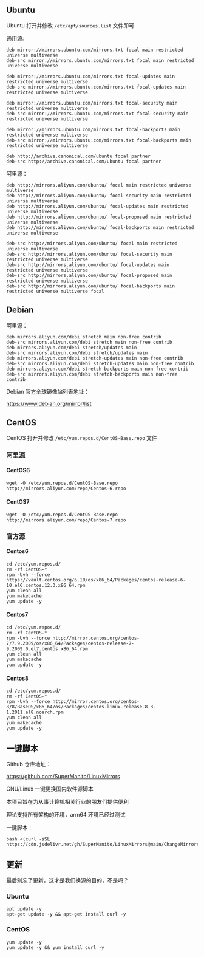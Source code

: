 ## Ubuntu

Ubuntu 打开并修改 `/etc/apt/sources.list` 文件即可

通用源:

```
deb mirror://mirrors.ubuntu.com/mirrors.txt focal main restricted universe multiverse
deb-src mirror://mirrors.ubuntu.com/mirrors.txt focal main restricted universe multiverse

deb mirror://mirrors.ubuntu.com/mirrors.txt focal-updates main restricted universe multiverse
deb-src mirror://mirrors.ubuntu.com/mirrors.txt focal-updates main restricted universe multiverse

deb mirror://mirrors.ubuntu.com/mirrors.txt focal-security main restricted universe multiverse
deb-src mirror://mirrors.ubuntu.com/mirrors.txt focal-security main restricted universe multiverse

deb mirror://mirrors.ubuntu.com/mirrors.txt focal-backports main restricted universe multiverse
deb-src mirror://mirrors.ubuntu.com/mirrors.txt focal-backports main restricted universe multiverse

deb http://archive.canonical.com/ubuntu focal partner
deb-src http://archive.canonical.com/ubuntu focal partner
```

阿里源：

```
deb http://mirrors.aliyun.com/ubuntu/ focal main restricted universe multiverse 
deb http://mirrors.aliyun.com/ubuntu/ focal-security main restricted universe multiverse 
deb http://mirrors.aliyun.com/ubuntu/ focal-updates main restricted universe multiverse 
deb http://mirrors.aliyun.com/ubuntu/ focal-proposed main restricted universe multiverse 
deb http://mirrors.aliyun.com/ubuntu/ focal-backports main restricted universe multiverse 

deb-src http://mirrors.aliyun.com/ubuntu/ focal main restricted universe multiverse 
deb-src http://mirrors.aliyun.com/ubuntu/ focal-security main restricted universe multiverse 
deb-src http://mirrors.aliyun.com/ubuntu/ focal-updates main restricted universe multiverse 
deb-src http://mirrors.aliyun.com/ubuntu/ focal-proposed main restricted universe multiverse 
deb-src http://mirrors.aliyun.com/ubuntu/ focal-backports main restricted universe multiverse focal
```

## Debian

阿里源：

```
deb mirrors.aliyun.com/debi stretch main non-free contrib
deb-src mirrors.aliyun.com/debi stretch main non-free contrib
deb mirrors.aliyun.com/debi stretch/updates main
deb-src mirrors.aliyun.com/debi stretch/updates main
deb mirrors.aliyun.com/debi stretch-updates main non-free contrib
deb-src mirrors.aliyun.com/debi stretch-updates main non-free contrib
deb mirrors.aliyun.com/debi stretch-backports main non-free contrib
deb-src mirrors.aliyun.com/debi stretch-backports main non-free contrib
```

Debian 官方全球镜像站列表地址：

https://www.debian.org/mirror/list

## CentOS

CentOS 打开并修改 `/etc/yum.repos.d/CentOS-Base.repo` 文件

### 阿里源

#### CentOS6

```shell
wget -O /etc/yum.repos.d/CentOS-Base.repo http://mirrors.aliyun.com/repo/Centos-6.repo
```

#### CentOS7

```shell
wget -O /etc/yum.repos.d/CentOS-Base.repo http://mirrors.aliyun.com/repo/Centos-7.repo
```

### 官方源

#### Centos6

```shell
cd /etc/yum.repos.d/
rm -rf CentOS-*
rpm -Uvh --force https://vault.centos.org/6.10/os/x86_64/Packages/centos-release-6-10.el6.centos.12.3.x86_64.rpm
yum clean all
yum makecache
yum update -y
```

#### Centos7

```shell
cd /etc/yum.repos.d/
rm -rf CentOS-*
rpm -Uvh --force http://mirror.centos.org/centos-7/7.9.2009/os/x86_64/Packages/centos-release-7-9.2009.0.el7.centos.x86_64.rpm
yum clean all
yum makecache
yum update -y
```

#### Centos8

```
cd /etc/yum.repos.d/
rm -rf CentOS-*
rpm -Uvh --force http://mirror.centos.org/centos-8/8/BaseOS/x86_64/os/Packages/centos-linux-release-8.3-1.2011.el8.noarch.rpm
yum clean all
yum makecache
yum update -y
```

## 一键脚本

Github 仓库地址：

https://github.com/SuperManito/LinuxMirrors

GNU/Linux 一键更换国内软件源脚本

本项目旨在为从事计算机相关行业的朋友们提供便利

理论支持所有架构的环境，arm64 环境已经过测试

一键脚本：

```shell
bash <(curl -sSL https://cdn.jsdelivr.net/gh/SuperManito/LinuxMirrors@main/ChangeMirrors.sh)
```

## 更新

最后别忘了更新，这才是我们换源的目的，不是吗？

### Ubuntu

```shell
apt update -y
apt-get update -y && apt-get install curl -y
```

### CentOS

```shell
yum update -y                                                                                                
yum update -y && yum install curl -y
```

